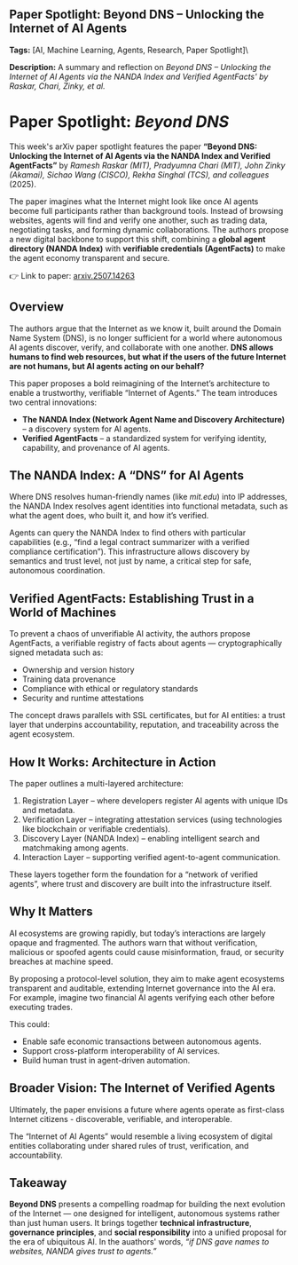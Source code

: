 ## Paper Spotlight: Beyond DNS – Unlocking the Internet of AI Agents
**Tags:** [AI, Machine Learning, Agents, Research, Paper Spotlight]\

**Description:** A summary and reflection on *Beyond DNS – Unlocking the Internet of AI Agents via the NANDA Index and Verified AgentFacts' by Raskar, Chari, Zinky, et al.*

# Paper Spotlight: *Beyond DNS*

This week's arXiv paper spotlight features the paper **“Beyond DNS: Unlocking the Internet of AI Agents via the NANDA Index and Verified AgentFacts”** by *Ramesh Raskar (MIT), Pradyumna Chari (MIT), John Zinky (Akamai), Sichao Wang (CISCO), Rekha Singhal (TCS), and colleagues* (2025).  

The paper imagines what the Internet might look like once AI agents become full participants rather than background tools. Instead of browsing websites, agents will find and verify one another, such as trading data, negotiating tasks, and forming dynamic collaborations. The authors propose a new digital backbone to support this shift, combining a **global agent directory (NANDA Index)** with **verifiable credentials (AgentFacts)** to make the agent economy transparent and secure.

👉 Link to paper: [arxiv.2507.14263](https://arxiv.org/pdf/2507.14263)

## Overview

The authors argue that the Internet as we know it, built around the Domain Name System (DNS), is no longer sufficient for a world where autonomous AI agents discover, verify, and collaborate with one another. **DNS allows humans to find web resources, but what if the users of the future Internet are not humans, but AI agents acting on our behalf?**

This paper proposes a bold reimagining of the Internet’s architecture to enable a trustworthy, verifiable “Internet of Agents.” The team introduces two central innovations:

- **The NANDA Index (Network Agent Name and Discovery Architecture)** – a discovery system for AI agents.
- **Verified AgentFacts** – a standardized system for verifying identity, capability, and provenance of AI agents.

## The NANDA Index: A “DNS” for AI Agents

Where DNS resolves human-friendly names (like *mit.edu*) into IP addresses, the NANDA Index resolves agent identities into functional metadata, such as what the agent does, who built it, and how it’s verified.

Agents can query the NANDA Index to find others with particular capabilities (e.g., “find a legal contract summarizer with a verified compliance certification”).
This infrastructure allows discovery by semantics and trust level, not just by name, a critical step for safe, autonomous coordination.

## Verified AgentFacts: Establishing Trust in a World of Machines

To prevent a chaos of unverifiable AI activity, the authors propose AgentFacts, a verifiable registry of facts about agents — cryptographically signed metadata such as:

- Ownership and version history
- Training data provenance
- Compliance with ethical or regulatory standards
- Security and runtime attestations

The concept draws parallels with SSL certificates, but for AI entities: a trust layer that underpins accountability, reputation, and traceability across the agent ecosystem.

## How It Works: Architecture in Action

The paper outlines a multi-layered architecture:

1. Registration Layer – where developers register AI agents with unique IDs and metadata.
2. Verification Layer – integrating attestation services (using technologies like blockchain or verifiable credentials).
3. Discovery Layer (NANDA Index) – enabling intelligent search and matchmaking among agents.
4. Interaction Layer – supporting verified agent-to-agent communication.

These layers together form the foundation for a “network of verified agents”, where trust and discovery are built into the infrastructure itself.

## Why It Matters

AI ecosystems are growing rapidly, but today’s interactions are largely opaque and fragmented. The authors warn that without verification, malicious or spoofed agents could cause misinformation, fraud, or security breaches at machine speed.

By proposing a protocol-level solution, they aim to make agent ecosystems transparent and auditable, extending Internet governance into the AI era. For example, imagine two financial AI agents verifying each other before executing trades.

This could:

- Enable safe economic transactions between autonomous agents.
- Support cross-platform interoperability of AI services.
- Build human trust in agent-driven automation.

## Broader Vision: The Internet of Verified Agents

Ultimately, the paper envisions a future where agents operate as first-class Internet citizens - discoverable, verifiable, and interoperable.

The “Internet of AI Agents” would resemble a living ecosystem of digital entities collaborating under shared rules of trust, verification, and accountability.

## Takeaway

**Beyond DNS** presents a compelling roadmap for building the next evolution of the Internet — one designed for intelligent, autonomous systems rather than just human users. It brings together **technical infrastructure**, **governance principles**, and **social responsibility** into a unified proposal for the era of ubiquitous AI. In the auathors' words, *“if DNS gave names to websites, NANDA gives trust to agents.”*
